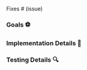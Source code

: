 <!--

Thank you for contributing to Merlin Models :)

Here are some guidelines to help the review process go smoothly.

1. If you are closing an issue please use one of the automatic closing words as
   noted here: https://help.github.com/articles/closing-issues-using-keywords/

2. If your pull request is not ready for review but you want to make use of the
   continuous integration testing facilities please label it with `status/work-in-progress`.

3. If your pull request is ready to be reviewed without requiring additional
   work on top of it, then remove the `status/work-in-progress` label (if present) and replace
   it with `status/needs-review`. The additional changes then can be implemented on top of the
   same PR. 

4. Once all work has been done and review has taken place please do not add
   features or make changes out of the scope of those requested by the reviewer
   (doing this just add delays as already reviewed code ends up having to be
   re-reviewed/it is hard to tell what is new etc!). Further, please do not
   rebase your branch on master/force push/rewrite history, doing any of these
   causes the context of any comments made by reviewers to be lost. If
   conflicts occur against master they should be resolved by merging master
   into the branch used for making the pull request.

Many thanks in advance for your cooperation!

-->

<!-- Remove if not applicable -->

Fixes # (issue)

### Goals :soccer:
<!-- List the high-level objectives of this pull request. -->
<!-- Include any relevant context. -->

### Implementation Details :construction:
<!-- Explain the reasoning behind any architectural changes. -->
<!-- Highlight any new functionality. -->

### Testing Details :mag:
<!-- Describe what tests you've added for your changes. -->
